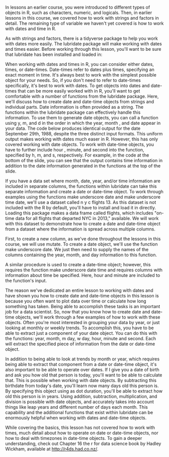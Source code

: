 In lessons an earlier course, you were introduced to different types of objects in R, such as characters, numeric, and logicals. Then, in earlier lessons in this course, we covered how to work with strings and factors in detail. The remaining type of variable we haven't yet covered is how to work with dates and time in R. 

As with strings and factors, there is a tidyverse package to help you work with dates more easily. The lubridate package will make working with dates and times easier. Before working through this lesson, you'll want to be sure that lubridate has been installed and loaded in:

When working with dates and times in R, you can consider either dates, times, or date-times. Date-times refer to dates plus times, specifying an exact moment in time. It's always best to work with the simplest possible object for your needs. So, if you don't need to refer to date-times specifically, it's best to work with dates. To get objects into dates and date-times that can be more easily worked with in R, you'll want to get comfortable with a number of functions from the lubridate package. Here, we'll discuss how to create date and date-time objects from strings and individual parts. Date information is often provided as a string. The functions within the lubridate package can effectively handle this information. To use them to generate date objects, you can call a function using y, m, and d in the order in which the year, month , and date appear in your data. The code below produces identical output for the date September 29th, 1988, despite the three distinct input formats. This uniform output makes working with dates much easer in R. However, this has only covered working with date objects. To work with date-time objects, you have to further include hour , minute, and second into the function, specified by h, m, and s, respectively. For example, in the code at the bottom of the slide, you can see that the output contains time information in addition to the date information generated in the functions at the top of the slide.

If you have a data set where month, date, year, and/or time information are included in separate columns, the functions within lubridate can take this separate information and create a date or date-time object. To work through examples using the functions make underscore date and make underscore time date, we'll use a dataset called n y c flights 13. As this dataset is not included with the R by default, you'll have to install and load it in directly. Loading this package makes a data frame called flights, which includes "on-time data for all flights that departed NYC in 2013," available. We will work with this dataset to demonstrate how to create a date and date-time object from a dataset where the information is spread across multiple columns.

First, to create a new column, as we've done throughout the lessons in this course, we will use mutate. To create a date object, we'll use the function make underscore date. We just then need to supply the names of the columns containing the year, month, and day information to this function. 

A similar procedure is used to create a date-time object; however, this requires the function make underscore date time and requires columns with information about time be specified. Here, hour and minute are included to the function's input.

The reason we've dedicated an entire lesson to working with dates and have shown you how to create date and date-time objects in this lesson is because you often want to plot data over time or calculate how long something has taken. Being able to accomplish these tasks is an important job for a data scientist. So, now that you know how to create date and date-time objects, we'll work through a few examples of how to work with these objects. Often you're most interested in grouping your data by year, or just looking at monthly or weekly trends. To accomplish this, you have to be able to extract just a component of your date object. You can do this with the functions: year, month, m day, w day, hour, minute and second. Each will extract the specified piece of information from the date or date-time object. 

In addition to being able to look at trends by month or year, which requires being able to extract that component from a date or date-time object, it's also important to be able to operate over dates.  If I give you a date of birth and ask you how old that person is today, you'll want to be able to calculate that. This is possible when working with date objects. By subtracting this birthdate from today's date, you'll learn now many days old this person is. By specifying this object using as dot duration, you'll be able to extract how old this person is in years. Using addition, subtraction, multiplication, and division is possible with date objects, and accurately takes into account things like leap years and different number of days each month. This capability and the additional functions that exist within lubridate can be enormously helpful when working with dates and date-time objects.

While covering the basics, this lesson has not covered how to work with times, much detail about how to operate on date or date-time objects, nor how to deal with timezones in date-time objects. To gain a deeper understanding, check out Chapter 16 the r for data science book by Hadley Wickham, available at http://r4ds.had.co.nz/.
